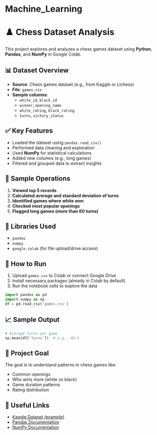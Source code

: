 # Machine_Learning
# ♟️ Chess Dataset Analysis

This project explores and analyzes a chess games dataset using **Python**, **Pandas**, and **NumPy** in Google Colab.

## 📊 Dataset Overview

- **Source**: Chess games dataset (e.g., from Kaggle or Lichess)
- **File**: `games.csv`
- **Sample columns**:
  - `white_id`, `black_id`
  - `winner`, `opening_name`
  - `white_rating`, `black_rating`
  - `turns`, `victory_status`

## ✅ Key Features

- Loaded the dataset using `pandas.read_csv()`
- Performed data cleaning and exploration
- Used **NumPy** for statistical calculations
- Added new columns (e.g., long games)
- Filtered and grouped data to extract insights

## 🧪 Sample Operations

1. **Viewed top 5 records**
2. **Calculated average and standard deviation of turns**
3. **Identified games where white won**
4. **Checked most popular openings**
5. **Flagged long games (more than 60 turns)**

## 🧠 Libraries Used

- `pandas`
- `numpy`
- `google.colab` (for file upload/drive access)

## 🧾 How to Run

1. Upload `games.csv` to Colab or connect Google Drive
2. Install necessary packages (already in Colab by default)
3. Run the notebook cells to explore the data

```python
import pandas as pd
import numpy as np
df = pd.read_csv('games.csv')
```

## 📈 Sample Output

```python
# Average turns per game
np.mean(df['turns'])  # e.g., 40.5
```

## 📌 Project Goal

The goal is to understand patterns in chess games like:
- Common openings
- Who wins more (white vs black)
- Game duration patterns
- Rating distribution

## 🔗 Useful Links

- [Kaggle Dataset (example)](https://www.kaggle.com/datasets/datasnaek/chess)
- [Pandas Documentation](https://pandas.pydata.org/)
- [NumPy Documentation](https://numpy.org/)
